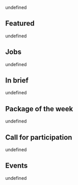 <!-- 2017-09-28 -->

undefined

## Featured

undefined

## Jobs

undefined

## In brief

undefined

## Package of the week

undefined

## Call for participation

undefined

## Events

undefined
